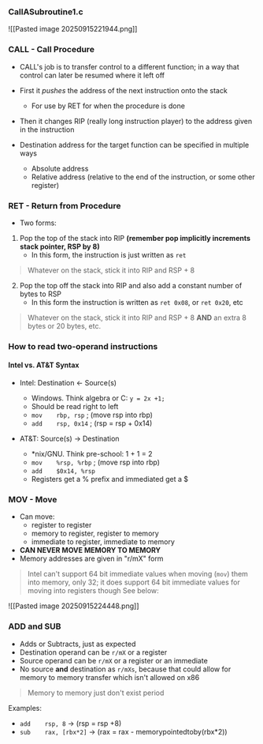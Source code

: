 
### CallASubroutine1.c
![[Pasted image 20250915221944.png]]

### CALL - Call Procedure

- CALL's job is to transfer control to a different function; in a way that control can later be resumed where it left off
- First it _pushes_ the address of the next instruction onto the stack
	- For use by RET for when the procedure is done
- Then it changes RIP (really long instruction player) to the address given in the instruction

- Destination address for the target function can be specified in multiple ways
	- Absolute address
	- Relative address (relative to the end of the instruction, or some other register)

### RET - Return from Procedure

- Two forms:
1. Pop the top of the stack into RIP **(remember pop implicitly increments stack pointer, RSP by 8)**
	-  In this form, the instruction is just written as `ret`
> Whatever on the stack, stick it into RIP and RSP + 8

2. Pop the top off the stack into RIP and also add a constant number of bytes to RSP
	- In this form the instruction is written as `ret 0x08`, or `ret 0x20`, etc
> Whatever on the stack, stick it into RIP and RSP + 8 **AND** an extra 8 bytes or 20 bytes, etc.


### How to read two-operand instructions
#### Intel vs. AT&T Syntax

- Intel: Destination <- Source(s)
	- Windows. Think algebra or C: `y = 2x +1;`
	- Should be read right to left
	- `mov    rbp, rsp` ; (move rsp into rbp)
	- `add    rsp, 0x14` ; (rsp = rsp + 0x14)

- AT&T: Source(s) -> Destination
	- \*nix/GNU. Think pre-school: 1 + 1 = 2
	- `mov    %rsp, %rbp` ; (move rsp into rbp)
	- `add    $0x14, %rsp`
	- Registers get a % prefix and immediated get a $

### MOV - Move

- Can move:
	- register to register
	- memory to register, register to memory
	- immediate to register, immediate to memory
- **CAN NEVER MOVE MEMORY TO MEMORY**
- Memory addresses are given in "r/mX" form

> Intel can't support 64 bit immediate values when moving (`mov`) them into memory, only 32; it does support 64 bit immediate values for moving into registers though
> See below:

![[Pasted image 20250915224448.png]]


###  ADD and SUB

- Adds or Subtracts, just as expected
- Destination operand can be `r/mX` or a register
- Source operand can be `r/mX` or a register or an immediate
- No source **and** destination as `r/mXs`, because that could allow for memory to memory transfer which isn't allowed on x86 

> Memory to memory just don't exist period

Examples:
- `add    rsp, 8`  ->  (rsp = rsp +8)
- `sub    rax, [rbx*2]`   ->  (rax = rax - memorypointedtoby(rbx\*2)) 


